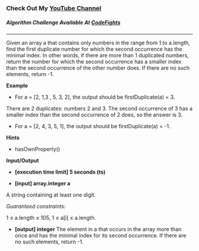 ### Check Out My [YouTube Channel](https://www.YouTube.com/CodingTutorials360)

##### Algorithm Challenge Available At [CodeFights](https://codefights.com/interview-practice/task/pMvymcahZ8dY4g75q)

---

Given an array a that contains only numbers in the range from 1 to a.length, find the first duplicate number for which the second occurrence has the minimal index. In other words, if there are more than 1 duplicated numbers, return the number for which the second occurrence has a smaller index than the second occurrence of the other number does. If there are no such elements, return -1.

**Example**

- For a = [2, 1,3 , 5, 3, 2], the output should be
  firstDuplicate(a) = 3.

There are 2 duplicates: numbers 2 and 3. The second occurrence of 3 has a smaller index than the second occurrence of 2 does, so the answer is 3.

- For a = [2, 4, 3, 5, 1], the output should be
  firstDuplicate(a) = -1.

**Hints**

- hasOwnProperty()

**Input/Output**

- **[execution time limit] 5 seconds (ts)**

- **[input] array.integer a**

A string containing at least one digit.

_Guaranteed constraints:_

1 ≤ a.length ≤ 105,
1 ≤ a[i] ≤ a.length.

- **[output] integer**
  The element in a that occurs in the array more than once and has the minimal index for its second occurrence. If there are no such elements, return -1.
